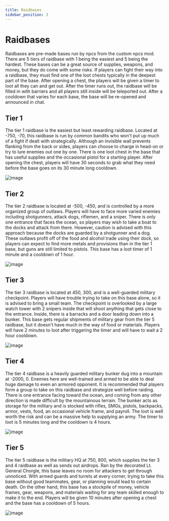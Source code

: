 ```yaml
---
title: Raidbases
sidebar_position: 3
---
```


# Raidbases

Raidbases are pre-made bases run by npcs from the custom npcs mod. There are 5 tiers of raidbase with 1 being the easiest and 5 being the hardest. These bases can be a great source of supplies, weapons, and money, but they do come with some risks. If players can fight their way into a raidbase, they must find one of the loot chests typically in the deepest part of the base. After opening a chest, the players will be given a timer to loot all they can and get out. After the timer runs out, the raidbase will be filled in with barriers and all players still inside will be teleported out. After a cooldown that varies for each base, the base will be re-opened and announced in chat.

## Tier 1

The tier 1 raidbase is the easiest but least rewarding raidbase. Located at -750, -70, this raidbase is run by common bandits who won't put up much of a fight if dealt with strategically. Although an invisible wall prevents flanking from the back or sides, players can choose to charge in head-on or try to lure enemies out one by one. There is one loot chest in the base that has useful supplies and the occasional pistol for a starting player. After opening the chest, players will have 30 seconds to grab what they need before the base goes on its 30 minute long cooldown.

![image](https://github.com/Milosauce/geopol/assets/105452264/922d81e0-a993-49f8-80b2-d01da6d4d741)

## Tier 2

The tier 2 raidbase is located at -500, -450, and is controlled by a more organized group of outlaws. Players will have to face more varied enemies including shotgunners, attack dogs, riflemen, and a sniper. There is only one entrance that faces the ocean, so players may wish to take a boat to the docks and attack from there. However, caution is advised with this approach because the docks are guarded by a shotgunner and a dog. These outlaws profit off of the food and alcohol trade using their dock, so players can expect to find more metals and provisions than in the tier 1 base, but guns are still limited to pistols. This base has a loot timer of 1 minute and a cooldown of 1 hour.

![image](https://github.com/Milosauce/geopol/assets/105452264/6381fdd2-b3a3-44af-8164-232ed357f466)


## Tier 3

The tier 3 raidbase is located at 450, 300, and is a well-guarded military checkpoint. Players will have trouble trying to take on this base alone, so it is advised to bring a small team. The checkpoint is overlooked by a large watch tower with 2 snipers inside that will shoot anything that gets close to the entrance. Inside, there is a barracks and a door leading down into a bunker. This base gets regular shipments of military gear from the tier 5 raidbase, but it doesn't have much in the way of food or materials. Players will have 2 minutes to loot after triggering the timer and will have to wait a 2 hour cooldown.

![image](https://github.com/Milosauce/geopol/assets/105452264/23bc2bf9-0d1a-4065-93d5-cba70a0321e2)

## Tier 4

The tier 4 raidbase is a heavily guarded military bunker dug into a mountain at -2000, 0. Enemies here are well-trained and armed to be able to deal huge damage to even an armored opponent. It is recommended that players form a group to take on this raidbase and strategize well before raiding. There is one entrance facing toward the ocean, and coming from any other direction is made difficult by the mountainous terrain. The bunker acts as storage for the military and is stocked with rifles, SMGs, pistols, backpacks, armor, vests, food, an occasional vehicle frame, and payroll. The loot is well worth the risk and can be a massive help to supplying an army. The timer to loot is 5 minutes long and the cooldown is 4 hours.

![image](https://github.com/Milosauce/geopol/assets/105452264/77c6eb3f-80d9-4efe-979c-9d3caf2e44c9)

## Tier 5

The tier 5 raidbase is the military HQ at 750, 800, which supplies the tier 3 and 4 raidbase as well as sends out airdrops. Ran by the decorated Lt. General Chorgle, this base leaves no room for attackers to get through unnoticed. With armed guards and turrets at every corner, trying to take this base without good teammates, gear, or planning would lead to certain death. On the other hand, this base has a stockpile of money, vehicle frames, gear, weapons, and materials waiting for any team skilled enough to make it to the end. Players will be given 10 minutes after opening a chest and the base has a cooldown of 5 hours.

![image](https://github.com/Milosauce/geopol/assets/105452264/86a9a050-3601-48fa-b7d6-11ceba77e79a)
